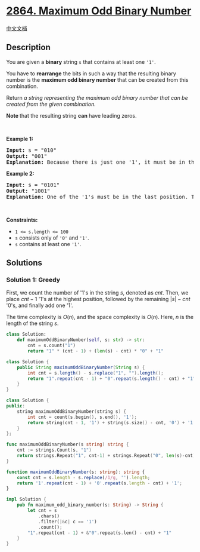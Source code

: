 # [2864. Maximum Odd Binary Number](https://leetcode.com/problems/maximum-odd-binary-number)

[中文文档](/solution/2800-2899/2864.Maximum%20Odd%20Binary%20Number/README.md)

<!-- tags:Greedy,Math,String -->

<!-- difficulty:Easy -->

## Description

<p>You are given a <strong>binary</strong> string <code>s</code> that contains at least one <code>&#39;1&#39;</code>.</p>

<p>You have to <strong>rearrange</strong> the bits in such a way that the resulting binary number is the <strong>maximum odd binary number</strong> that can be created from this combination.</p>

<p>Return <em>a string representing the maximum odd binary number that can be created from the given combination.</em></p>

<p><strong>Note </strong>that the resulting string <strong>can</strong> have leading zeros.</p>

<p>&nbsp;</p>
<p><strong class="example">Example 1:</strong></p>

<pre>
<strong>Input:</strong> s = &quot;010&quot;
<strong>Output:</strong> &quot;001&quot;
<strong>Explanation:</strong> Because there is just one &#39;1&#39;, it must be in the last position. So the answer is &quot;001&quot;.
</pre>

<p><strong class="example">Example 2:</strong></p>

<pre>
<strong>Input:</strong> s = &quot;0101&quot;
<strong>Output:</strong> &quot;1001&quot;
<strong>Explanation: </strong>One of the &#39;1&#39;s must be in the last position. The maximum number that can be made with the remaining digits is &quot;100&quot;. So the answer is &quot;1001&quot;.
</pre>

<p>&nbsp;</p>
<p><strong>Constraints:</strong></p>

<ul>
	<li><code>1 &lt;= s.length &lt;= 100</code></li>
	<li><code>s</code> consists only of <code>&#39;0&#39;</code> and <code>&#39;1&#39;</code>.</li>
	<li><code>s</code> contains at least one <code>&#39;1&#39;</code>.</li>
</ul>

## Solutions

### Solution 1: Greedy

First, we count the number of '1's in the string $s$, denoted as $cnt$. Then, we place $cnt - 1$ '1's at the highest position, followed by the remaining $|s| - cnt$ '0's, and finally add one '1'.

The time complexity is $O(n)$, and the space complexity is $O(n)$. Here, $n$ is the length of the string $s$.

<!-- tabs:start -->

```python
class Solution:
    def maximumOddBinaryNumber(self, s: str) -> str:
        cnt = s.count("1")
        return "1" * (cnt - 1) + (len(s) - cnt) * "0" + "1"
```

```java
class Solution {
    public String maximumOddBinaryNumber(String s) {
        int cnt = s.length() - s.replace("1", "").length();
        return "1".repeat(cnt - 1) + "0".repeat(s.length() - cnt) + "1";
    }
}
```

```cpp
class Solution {
public:
    string maximumOddBinaryNumber(string s) {
        int cnt = count(s.begin(), s.end(), '1');
        return string(cnt - 1, '1') + string(s.size() - cnt, '0') + '1';
    }
};
```

```go
func maximumOddBinaryNumber(s string) string {
	cnt := strings.Count(s, "1")
	return strings.Repeat("1", cnt-1) + strings.Repeat("0", len(s)-cnt) + "1"
}
```

```ts
function maximumOddBinaryNumber(s: string): string {
    const cnt = s.length - s.replace(/1/g, '').length;
    return '1'.repeat(cnt - 1) + '0'.repeat(s.length - cnt) + '1';
}
```

```rust
impl Solution {
    pub fn maximum_odd_binary_number(s: String) -> String {
        let cnt = s
            .chars()
            .filter(|&c| c == '1')
            .count();
        "1".repeat(cnt - 1) + &"0".repeat(s.len() - cnt) + "1"
    }
}
```

<!-- tabs:end -->

<!-- end -->
